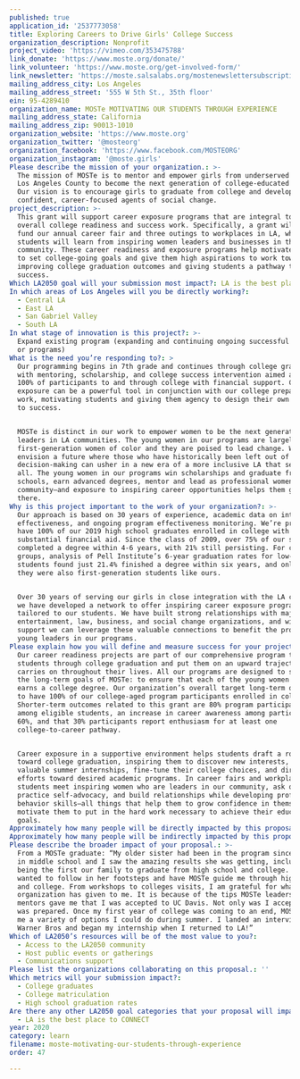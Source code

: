 ```yaml
---
published: true
application_id: '2537773058'
title: Exploring Careers to Drive Girls' College Success
organization_description: Nonprofit
project_video: 'https://vimeo.com/353475788'
link_donate: 'https://www.moste.org/donate/'
link_volunteer: 'https://www.moste.org/get-involved-form/'
link_newsletter: 'https://moste.salsalabs.org/mostenewslettersubscription/index.html'
mailing_address_city: Los Angeles
mailing_address_street: '555 W 5th St., 35th floor'
ein: 95-4289410
organization_name: MOSTe MOTIVATING OUR STUDENTS THROUGH EXPERIENCE
mailing_address_state: California
mailing_address_zip: 90013-1010
organization_website: 'https://www.moste.org'
organization_twitter: '@mosteorg'
organization_facebook: 'https://www.facebook.com/MOSTEORG'
organization_instagram: '@moste.girls'
Please describe the mission of your organization.: >-
  The mission of MOSTe is to mentor and empower girls from underserved areas of
  Los Angeles County to become the next generation of college-educated women.
  Our vision is to encourage girls to graduate from college and develop into
  confident, career-focused agents of social change.
project_description: >-
  This grant will support career exposure programs that are integral to MOSTe’s
  overall college readiness and success work. Specifically, a grant will fully
  fund our annual career fair and three outings to workplaces in LA, where
  students will learn from inspiring women leaders and businesses in the
  community. These career readiness and exposure programs help motivate students
  to set college-going goals and give them high aspirations to work toward,
  improving college graduation outcomes and giving students a pathway to
  success. 
Which LA2050 goal will your submission most impact?: LA is the best place to LEARN
In which areas of Los Angeles will you be directly working?:
  - Central LA
  - East LA
  - San Gabriel Valley
  - South LA
In what stage of innovation is this project?: >-
  Expand existing program (expanding and continuing ongoing successful projects
  or programs)
What is the need you’re responding to?: >
  Our programming begins in 7th grade and continues through college graduation
  with mentoring, scholarship, and college success intervention aimed at getting
  100% of participants to and through college with financial support. Career
  exposure can be a powerful tool in conjunction with our college preparation
  work, motivating students and giving them agency to design their own pathways
  to success. 


  MOSTe is distinct in our work to empower women to be the next generation of
  leaders in LA communities. The young women in our programs are largely
  first-generation women of color and they are poised to lead change. We
  envision a future where those who have historically been left out of
  decision-making can usher in a new era of a more inclusive LA that serves us
  all. The young women in our programs win scholarships and graduate from elite
  schools, earn advanced degrees, mentor and lead as professional women in the
  community—and exposure to inspiring career opportunities helps them get
  there. 
Why is this project important to the work of your organization?: >-
  Our approach is based on 30 years of experience, academic data on intervention
  effectiveness, and ongoing program effectiveness monitoring. We’re proud to
  have 100% of our 2019 high school graduates enrolled in college with
  substantial financial aid. Since the class of 2009, over 75% of our students
  completed a degree within 4-6 years, with 21% still persisting. For comparable
  groups, analysis of Pell Institute’s 6-year graduation rates for low-income
  students found just 21.4% finished a degree within six years, and only 11% if
  they were also first-generation students like ours. 


  Over 30 years of serving our girls in close integration with the LA community,
  we have developed a network to offer inspiring career exposure programming
  tailored to our students. We have built strong relationships with major
  entertainment, law, business, and social change organizations, and with grant
  support we can leverage these valuable connections to benefit the promising
  young leaders in our programs. 
Please explain how you will define and measure success for your project.: >-
  Our career readiness projects are part of our comprehensive program to support
  students through college graduation and put them on an upward trajectory that
  carries on throughout their lives. All our programs are designed to support
  the long-term goals of MOSTe: to ensure that each of the young women we serve
  earns a college degree. Our organization’s overall target long-term outcome is
  to have 100% of our college-aged program participants enrolled in college.
  Shorter-term outcomes related to this grant are 80% program participation
  among eligible students, an increase in career awareness among participants to
  60%, and that 30% participants report enthusiasm for at least one
  college-to-career pathway.  


  Career exposure in a supportive environment helps students draft a roadmap
  toward college graduation, inspiring them to discover new interests, pursue
  valuable summer internships, fine-tune their college choices, and direct their
  efforts toward desired academic programs. In career fairs and workplace visits
  students meet inspiring women who are leaders in our community, ask questions,
  practice self-advocacy, and build relationships while developing professional
  behavior skills—all things that help them to grow confidence in themselves and
  motivate them to put in the hard work necessary to achieve their educational
  goals. 
Approximately how many people will be directly impacted by this proposal?: '175'
Approximately how many people will be indirectly impacted by this proposal?: '750'
Please describe the broader impact of your proposal.: >-
  From a MOSTe graduate: “My older sister had been in the program since she was
  in middle school and I saw the amazing results she was getting, including
  being the first our family to graduate from high school and college. I knew I
  wanted to follow in her footsteps and have MOSTe guide me through high school
  and college. From workshops to colleges visits, I am grateful for what this
  organization has given to me. It is because of the tips MOSTe leaders and
  mentors gave me that I was accepted to UC Davis. Not only was I accepted but I
  was prepared. Once my first year of college was coming to an end, MOSTe gave
  me a variety of options I could do during summer. I landed an interview with
  Warner Bros and began my internship when I returned to LA!”
Which of LA2050’s resources will be of the most value to you?:
  - Access to the LA2050 community
  - Host public events or gatherings
  - Communications support
Please list the organizations collaborating on this proposal.: ''
Which metrics will your submission impact?:
  - College graduates
  - College matriculation
  - High school graduation rates
Are there any other LA2050 goal categories that your proposal will impact?:
  - LA is the best place to CONNECT
year: 2020
category: learn
filename: moste-motivating-our-students-through-experience
order: 47

---
```

